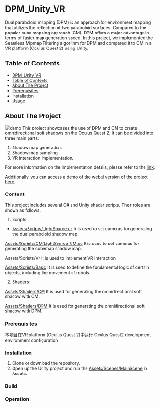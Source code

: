 # DPM_Unity_VR

Dual paraboloid mapping (DPM) is an approach for environment mapping that utilizes the reflection of two paraboloid surfaces. Compared to the popular cube mapping approach (CM), DPM offers a major advantage in terms of faster map generation speed. In this project, we implemented the Seamless Mipmap Filtering algorithm for DPM and compared it to CM in a VR platform (Oculus Quest 2) using Unity.

## Table of Contents

  - [DPM_Unity_VR](#DPM_Unity_VR)
  - [Table of Contents](#table-of-contents)
  - [About The Project](#about-the-project)
  - [Prerequisites](#prerequisites)
  - [Installation](#installation)
  - [Usage](#usage)


## About The Project

![demo](https://github.com/HeyMyFriends/DPM_Untiy_VR/blob/main/Demo.png)
This project showcases the use of DPM and CM to create omnidirectional soft shadows on the Oculus Quest 2.
It can be divided into three main parts:
1. Shadow map generation.
2. Shadow map sampling.
3. VR interaction implementation.

For more information on the implementation details, please refer to the [link](https://spiny-globe-90c.notion.site/DPM-Unity-dc2329df3d8943ac9b64de44bd2b3640). 

Additionally, you can access a demo of the webgl version of the project [here](https://heymyfriends.github.io/DPM/).

### Content
This project includes several C# and Unity shader scripts. Their roles are shown as follows.

1. Scripts:


* [Assets/Scripts/LightSource.cs](https://github.com/HeyMyFriends/DPM_Untiy_VR/blob/main/Assets/Scripts/LightSource.cs)
  It is used to set cameras for generating the dual paraboloid shadow map.


[Assets/Scripts/CM/LightSource_CM.cs](https://github.com/HeyMyFriends/DPM_Untiy_VR/blob/main/Assets/Scripts/CM/LightSource_CM.cs)
  It is used to set cameras for generating the cubemap shadow map.


[Assets/Scripts/Vr](https://github.com/HeyMyFriends/DPM_Untiy_VR/tree/main/Assets/Scripts/Vr)
  It is used to implement VR interaction.


[Assets/Scripts/Basic](https://github.com/HeyMyFriends/DPM_Untiy_VR/tree/main/Assets/Scripts/Basic)
  It is used to define the fundamental logic of certain objects, including the movement of robots.

2. Shaders:


[Assets/Shaders/CM](https://github.com/HeyMyFriends/DPM_Untiy_VR/tree/main/Assets/Shaders/CM)
  It is used for generating the omnidirectional soft shadow with CM.


[Assets/Shaders/DPM](https://github.com/HeyMyFriends/DPM_Untiy_VR/tree/main/Assets/Shaders/DPM)
  It is used for generating the omnidirectional soft shadow with DPM.


### Prerequisites
本项目在VR platform (Oculus Quest 2)中运行
Oculus Quest2 development environment configuration

### Installation
1. Clone or download the repository.
2. Open up the Unity project and run the [Assets/Scenes/MainScene](https://github.com/HeyMyFriends/DPM_Untiy_VR/blob/main/Assets/Scenes/MainScene.unity) in Assets.

### Build

### Operation


